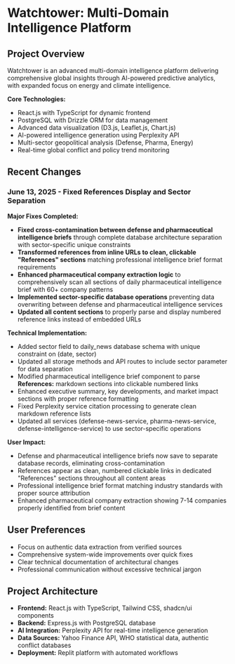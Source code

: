 # Watchtower: Multi-Domain Intelligence Platform

## Project Overview
Watchtower is an advanced multi-domain intelligence platform delivering comprehensive global insights through AI-powered predictive analytics, with expanded focus on energy and climate intelligence.

**Core Technologies:**
- React.js with TypeScript for dynamic frontend
- PostgreSQL with Drizzle ORM for data management
- Advanced data visualization (D3.js, Leaflet.js, Chart.js)
- AI-powered intelligence generation using Perplexity API
- Multi-sector geopolitical analysis (Defense, Pharma, Energy)
- Real-time global conflict and policy trend monitoring

## Recent Changes

### June 13, 2025 - Fixed References Display and Sector Separation
**Major Fixes Completed:**
- **Fixed cross-contamination between defense and pharmaceutical intelligence briefs** through complete database architecture separation with sector-specific unique constraints
- **Transformed references from inline URLs to clean, clickable "References" sections** matching professional intelligence brief format requirements
- **Enhanced pharmaceutical company extraction logic** to comprehensively scan all sections of daily pharmaceutical intelligence brief with 60+ company patterns
- **Implemented sector-specific database operations** preventing data overwriting between defense and pharmaceutical intelligence services
- **Updated all content sections** to properly parse and display numbered reference links instead of embedded URLs

**Technical Implementation:**
- Added sector field to daily_news database schema with unique constraint on (date, sector)
- Updated all storage methods and API routes to include sector parameter for data separation
- Modified pharmaceutical intelligence brief component to parse **References:** markdown sections into clickable numbered links
- Enhanced executive summary, key developments, and market impact sections with proper reference formatting
- Fixed Perplexity service citation processing to generate clean markdown reference lists
- Updated all services (defense-news-service, pharma-news-service, defense-intelligence-service) to use sector-specific operations

**User Impact:**
- Defense and pharmaceutical intelligence briefs now save to separate database records, eliminating cross-contamination
- References appear as clean, numbered clickable links in dedicated "References" sections throughout all content areas
- Professional intelligence brief format matching industry standards with proper source attribution
- Enhanced pharmaceutical company extraction showing 7-14 companies properly identified from brief content

## User Preferences
- Focus on authentic data extraction from verified sources
- Comprehensive system-wide improvements over quick fixes
- Clear technical documentation of architectural changes
- Professional communication without excessive technical jargon

## Project Architecture
- **Frontend:** React.js with TypeScript, Tailwind CSS, shadcn/ui components
- **Backend:** Express.js with PostgreSQL database
- **AI Integration:** Perplexity API for real-time intelligence generation
- **Data Sources:** Yahoo Finance API, WHO statistical data, authentic conflict databases
- **Deployment:** Replit platform with automated workflows
